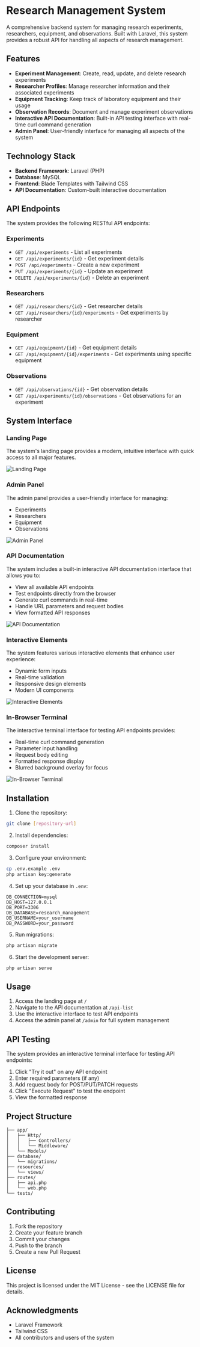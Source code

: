 # Research Management System

A comprehensive backend system for managing research experiments, researchers, equipment, and observations. Built with Laravel, this system provides a robust API for handling all aspects of research management.

## Features

- **Experiment Management**: Create, read, update, and delete research experiments
- **Researcher Profiles**: Manage researcher information and their associated experiments
- **Equipment Tracking**: Keep track of laboratory equipment and their usage
- **Observation Records**: Document and manage experiment observations
- **Interactive API Documentation**: Built-in API testing interface with real-time curl command generation
- **Admin Panel**: User-friendly interface for managing all aspects of the system

## Technology Stack

- **Backend Framework**: Laravel (PHP)
- **Database**: MySQL
- **Frontend**: Blade Templates with Tailwind CSS
- **API Documentation**: Custom-built interactive documentation

## API Endpoints

The system provides the following RESTful API endpoints:

### Experiments
- `GET /api/experiments` - List all experiments
- `GET /api/experiments/{id}` - Get experiment details
- `POST /api/experiments` - Create a new experiment
- `PUT /api/experiments/{id}` - Update an experiment
- `DELETE /api/experiments/{id}` - Delete an experiment

### Researchers
- `GET /api/researchers/{id}` - Get researcher details
- `GET /api/researchers/{id}/experiments` - Get experiments by researcher

### Equipment
- `GET /api/equipment/{id}` - Get equipment details
- `GET /api/equipment/{id}/experiments` - Get experiments using specific equipment

### Observations
- `GET /api/observations/{id}` - Get observation details
- `GET /api/experiments/{id}/observations` - Get observations for an experiment

## System Interface

### Landing Page
The system's landing page provides a modern, intuitive interface with quick access to all major features.

![Landing Page](misc/landing.png)

### Admin Panel
The admin panel provides a user-friendly interface for managing:
- Experiments
- Researchers
- Equipment
- Observations

![Admin Panel](misc/admin-panel.png)

### API Documentation
The system includes a built-in interactive API documentation interface that allows you to:
- View all available API endpoints
- Test endpoints directly from the browser
- Generate curl commands in real-time
- Handle URL parameters and request bodies
- View formatted API responses

![API Documentation](misc/api-lists.png)

### Interactive Elements
The system features various interactive elements that enhance user experience:
- Dynamic form inputs
- Real-time validation
- Responsive design elements
- Modern UI components

![Interactive Elements](misc/interactive-elements.png)

### In-Browser Terminal
The interactive terminal interface for testing API endpoints provides:
- Real-time curl command generation
- Parameter input handling
- Request body editing
- Formatted response display
- Blurred background overlay for focus

![In-Browser Terminal](misc/in-browser-terminal.png)

## Installation

1. Clone the repository:
```bash
git clone [repository-url]
```

2. Install dependencies:
```bash
composer install
```

3. Configure your environment:
```bash
cp .env.example .env
php artisan key:generate
```

4. Set up your database in `.env`:
```
DB_CONNECTION=mysql
DB_HOST=127.0.0.1
DB_PORT=3306
DB_DATABASE=research_management
DB_USERNAME=your_username
DB_PASSWORD=your_password
```

5. Run migrations:
```bash
php artisan migrate
```

6. Start the development server:
```bash
php artisan serve
```

## Usage

1. Access the landing page at `/`
2. Navigate to the API documentation at `/api-list`
3. Use the interactive interface to test API endpoints
4. Access the admin panel at `/admin` for full system management

## API Testing

The system provides an interactive terminal interface for testing API endpoints:

1. Click "Try it out" on any API endpoint
2. Enter required parameters (if any)
3. Add request body for POST/PUT/PATCH requests
4. Click "Execute Request" to test the endpoint
5. View the formatted response

## Project Structure

```
├── app/
│   ├── Http/
│   │   ├── Controllers/
│   │   └── Middleware/
│   └── Models/
├── database/
│   └── migrations/
├── resources/
│   └── views/
├── routes/
│   ├── api.php
│   └── web.php
└── tests/
```

## Contributing

1. Fork the repository
2. Create your feature branch
3. Commit your changes
4. Push to the branch
5. Create a new Pull Request

## License

This project is licensed under the MIT License - see the LICENSE file for details.

## Acknowledgments

- Laravel Framework
- Tailwind CSS
- All contributors and users of the system